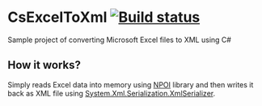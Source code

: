 # CsExcelToXml [![Build status](https://ci.appveyor.com/api/projects/status/14g7g3xkp4kw9w1s?svg=true)](https://ci.appveyor.com/project/Kolahzary/csexceltoxml)

Sample project of converting Microsoft Excel files to XML using C#

## How it works?
Simply reads Excel data into memory using [NPOI](https://www.nuget.org/packages/NPOI/) library and then writes it back as XML file using [System.Xml.Serialization.XmlSerializer](https://docs.microsoft.com/en-us/dotnet/api/system.xml.serialization.xmlserializer?view=netframework-4.7.2).
